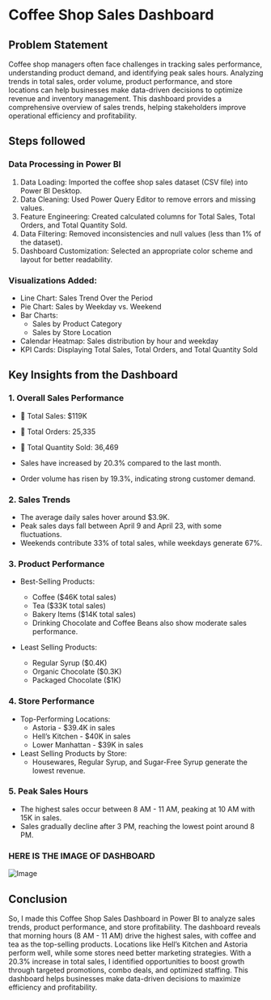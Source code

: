 
# Coffee Shop Sales Dashboard


## Problem Statement

Coffee shop managers often face challenges in tracking sales performance, understanding product demand, and identifying peak sales hours. Analyzing trends in total sales, order volume, product performance, and store locations can help businesses make data-driven decisions to optimize revenue and inventory management. This dashboard provides a comprehensive overview of sales trends, helping stakeholders improve operational efficiency and profitability.

## Steps followed 

### Data Processing in Power BI
1. Data Loading: Imported the coffee shop sales dataset (CSV file) into Power BI Desktop.
2. Data Cleaning: Used Power Query Editor to remove errors and missing values.
3. Feature Engineering: Created calculated columns for Total Sales, Total Orders, and Total Quantity Sold.
4. Data Filtering: Removed inconsistencies and null values (less than 1% of the dataset).
5. Dashboard Customization: Selected an appropriate color scheme and layout for better readability.
### Visualizations Added:
- Line Chart: Sales Trend Over the Period
- Pie Chart: Sales by Weekday vs. Weekend
- Bar Charts:
  - Sales by Product Category
  - Sales by Store Location
- Calendar Heatmap: Sales distribution by hour and weekday
- KPI Cards: Displaying Total Sales, Total Orders, and Total Quantity Sold
## Key Insights from the Dashboard
### 1. Overall Sales Performance
- 📌 Total Sales: $119K
- 📌 Total Orders: 25,335
- 📌 Total Quantity Sold: 36,469

- Sales have increased by 20.3% compared to the last month.
- Order volume has risen by 19.3%, indicating strong customer demand.
### 2. Sales Trends
- The average daily sales hover around $3.9K.
- Peak sales days fall between April 9 and April 23, with some fluctuations.
- Weekends contribute 33% of total sales, while weekdays generate 67%.
### 3. Product Performance
- Best-Selling Products:

  - Coffee ($46K total sales)
  - Tea ($33K total sales)
  - Bakery Items ($14K total sales)
  - Drinking Chocolate and Coffee Beans also show moderate sales performance.

- Least Selling Products:

  - Regular Syrup ($0.4K)
  - Organic Chocolate ($0.3K)
  - Packaged Chocolate ($1K)
### 4. Store Performance
- Top-Performing Locations:
  - Astoria - $39.4K in sales
  - Hell’s Kitchen - $40K in sales
  - Lower Manhattan - $39K in sales
- Least Selling Products by Store:
  - Housewares, Regular Syrup, and Sugar-Free Syrup generate the lowest revenue.
### 5. Peak Sales Hours
- The highest sales occur between 8 AM - 11 AM, peaking at 10 AM with 15K in sales.
- Sales gradually decline after 3 PM, reaching the lowest point around 8 PM.

### HERE IS THE IMAGE OF DASHBOARD
![Image](https://github.com/user-attachments/assets/13d302f2-bf43-42dc-a963-80b37955afd5)



## Conclusion
So, I made this Coffee Shop Sales Dashboard in Power BI to analyze sales trends, product performance, and store profitability. The dashboard reveals that morning hours (8 AM - 11 AM) drive the highest sales, with coffee and tea as the top-selling products. Locations like Hell’s Kitchen and Astoria perform well, while some stores need better marketing strategies. With a 20.3% increase in total sales, I identified opportunities to boost growth through targeted promotions, combo deals, and optimized staffing. This dashboard helps businesses make data-driven decisions to maximize efficiency and profitability.  
